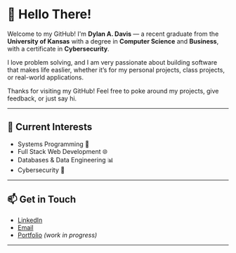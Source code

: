 # 👋 Hello There!

Welcome to my GitHub! I'm **Dylan A. Davis** — a recent graduate from the **University of Kansas** with a degree in **Computer Science** and **Business**, with a certificate in **Cybersecurity**.

I love problem solving, and I am very passionate about building software that makes life easlier, whether it’s for my personal projects, class projects, or real-world applications.

Thanks for visiting my GitHub! Feel free to poke around my projects, give feedback, or just say hi.

---

## 🚀 Current Interests
- Systems Programming 🧠
- Full Stack Web Development 🌐
- Databases & Data Engineering 📊
- Cybersecurity 🔐

---

## 📫 Get in Touch
- [LinkedIn](https://www.linkedin.com/in/dylan-davis-848a09287/)
- [Email](mailto:davisdylanpro@gmail.com)
- [Portfolio](https://ddavis-4.github.io/PersonalSite/index.html) *(work in progress)*

---


<!--
**ddavis-4/ddavis-4** is a ✨ _special_ ✨ repository because its `README.md` (this file) appears on your GitHub profile.

Here are some ideas to get you started:

- 🔭 I’m currently working on ...
- 🌱 I’m currently learning ...
- 👯 I’m looking to collaborate on ...
- 🤔 I’m looking for help with ...
- 💬 Ask me about ...
- 📫 How to reach me: ...
- 😄 Pronouns: ...
- ⚡ Fun fact: ...
-->
